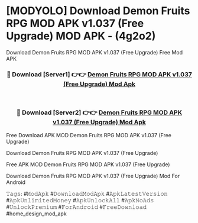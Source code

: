 # [MODYOLO] Download Demon Fruits RPG MOD APK v1.037 (Free Upgrade) MOD APK - (4g2o2)
Download Demon Fruits RPG MOD APK v1.037 (Free Upgrade) Free Mod APK

<div align="center">
<h3>🔴 Download [Server1] 👉👉 <a href="https://apk-comot.site?title=Demon_Fruits_RPG_MOD_APK_v1.037_(Free_Upgrade)">Demon Fruits RPG MOD APK v1.037 (Free Upgrade) Mod Apk</a></h3><br>

<h3>🔴 Download [Server2] 👉👉 <a href="https://apk-comot.site?title=Demon_Fruits_RPG_MOD_APK_v1.037_(Free_Upgrade)">Demon Fruits RPG MOD APK v1.037 (Free Upgrade) Mod Apk</a></h3>
</div>


Free Download APK MOD Demon Fruits RPG MOD APK v1.037 (Free Upgrade)

Download Demon Fruits RPG MOD APK v1.037 (Free Upgrade) 

Free APK MOD Demon Fruits RPG MOD APK v1.037 (Free Upgrade) 

Download Demon Fruits RPG MOD APK v1.037 (Free Upgrade) Mod For Android

𝚃𝚊𝚐𝚜: #𝙼𝚘𝚍𝙰𝚙𝚔 #𝙳𝚘𝚠𝚗𝚕𝚘𝚊𝚍𝙼𝚘𝚍𝙰𝚙𝚔 #𝙰𝚙𝚔𝙻𝚊𝚝𝚎𝚜𝚝𝚅𝚎𝚛𝚜𝚒𝚘𝚗 #𝙰𝚙𝚔𝚄𝚗𝚕𝚒𝚖𝚒𝚝𝚎𝚍𝙼𝚘𝚗𝚎𝚢 #𝙰𝚙𝚔𝚄𝚗𝚕𝚘𝚌𝚔𝙰𝚕𝚕 #𝙰𝚙𝚔𝙽𝚘𝙰𝚍𝚜 #𝚄𝚗𝚕𝚘𝚌𝚔𝙿𝚛𝚎𝚖𝚒𝚞𝚖 #𝙵𝚘𝚛𝙰𝚗𝚍𝚛𝚘𝚒𝚍 #𝙵𝚛𝚎𝚎𝙳𝚘𝚠𝚗𝚕𝚘𝚊𝚍 #home_design_mod_apk